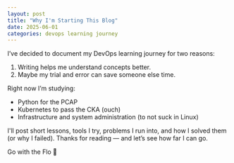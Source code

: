 ```yaml
---
layout: post
title: "Why I'm Starting This Blog"
date: 2025-06-01
categories: devops learning journey
---
```


I’ve decided to document my DevOps learning journey for two reasons:

1. Writing helps me understand concepts better.
2. Maybe my trial and error can save someone else time.

Right now I’m studying:
- Python for the PCAP 
- Kubernetes to pass the CKA (ouch)
- Infrastructure and system administration (to not suck in Linux)

I'll post short lessons, tools I try, problems I run into, and how I solved them (or why I failed). Thanks for reading — and let’s see how far I can go.

Go with the Flo 🚀
